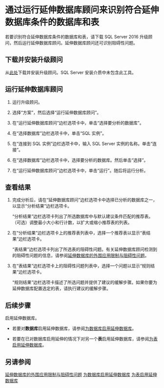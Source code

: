 <properties
	pageTitle="通过运行延伸数据库顾问来识别符合延伸数据库条件的数据库和表 | Microsoft Azure"
	description="了解如何识别符合延伸数据库条件的数据库和表。"
	services="sql-server-stretch-database"
	documentationCenter=""
	authors="douglasl"
	manager="jhubbard"
	editor="monicar"/>

<tags
	ms.service="sql-server-stretch-database"
	ms.date="02/26/2016"
	wacn.date="03/10/2016"/>

# 通过运行延伸数据库顾问来识别符合延伸数据库条件的数据库和表

若要识别符合延伸数据库条件的数据库和表，请下载 SQL Server 2016 升级顾问，然后运行延伸数据库顾问。延伸数据库顾问还可识别阻碍性问题。

## 下载并安装升级顾问
从[此处](http://go.microsoft.com/fwlink/?LinkID=613421)下载并安装升级顾问。SQL Server 安装介质中未包含此工具。

## 运行延伸数据库顾问

1.  运行升级顾问。

2.  选择“方案”，然后选择“运行延伸数据库顾问”。

3.  在“运行延伸数据库顾问”边栏选项卡中，单击“选择要分析的数据库”。

4.  在“选择数据库”边栏选项卡中，单击“SQL 实例”。

5.  在“连接到 SQL 实例”边栏选项卡中，输入 SQL Server 实例的名称。单击“连接”。

6.  在“选择数据库”边栏选项卡中，选择要分析的数据库。然后单击“选择”。

7.  在“运行延伸数据库顾问”边栏选项卡中，单击“运行”。随后将运行分析。

## 查看结果

1.  完成分析后，请在“延伸数据库顾问”边栏选项卡中选择已分析的数据库之一，以显示“分析结果”边栏选项卡。

    “分析结果”边栏选项卡列出了所选数据库中与默认建议条件匹配的推荐表。（可选）调整最小大小和行计数，以扩大或缩小推荐表的列表。

2.  在“分析结果”边栏选项卡上的推荐表列表中，选择一个推荐表以显示“表结果”边栏选项卡。

    “表结果”边栏选项卡列出了所选表的阻碍性问题。有关延伸数据库顾问检测到的阻碍性问题的信息，请参阅[延伸数据库的外围应用限制与阻碍性问题](sql-server-stretch-database-limitations.md)。

3.  在“表结果”边栏选项卡上的阻碍性问题列表中，选择一个问题以显示“规则结果”边栏选项卡。

    “规则结果”边栏选项卡描述了所选问题并提供了建议的缓解步骤。如果你要为延伸数据库配置选定的表，请执行建议的缓解步骤。

## 后续步骤
启用延伸数据库。

-   若要对**数据库**启用延伸数据库，请参阅[为数据库启用延伸数据库](/documentation/articles/sql-server-stretch-database-enable-database)。

-   若要在已对数据库启用延伸的情况下对另一个**表**启用延伸数据库，请参阅[为表启用延伸数据库](/documentation/articles/sql-server-stretch-database-enable-table)。

## 另请参阅
[延伸数据库的外围应用限制与阻碍性问题](/documentation/articles/sql-server-stretch-database-limitations)
[为数据库启用延伸数据库](/documentation/articles/sql-server-stretch-database-enable-database)
[为表启用延伸数据库](/documentation/articles/sql-server-stretch-database-enable-table)

<!---HONumber=Mooncake_0307_2016-->